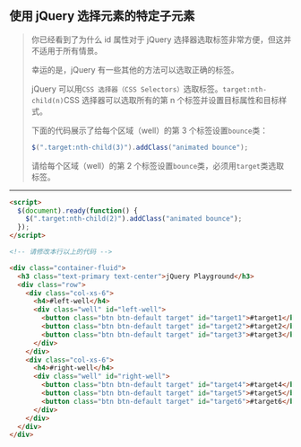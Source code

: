 ## 使用 jQuery 选择元素的特定子元素

> 你已经看到了为什么 id 属性对于 jQuery 选择器选取标签非常方便，但这并不适用于所有情景。
>
> 幸运的是，jQuery 有一些其他的方法可以选取正确的标签。
>
> jQuery 可以用`CSS 选择器（CSS Selectors）`选取标签。`target:nth-child(n)`CSS 选择器可以选取所有的第 n 个标签并设置目标属性和目标样式。
>
> 下面的代码展示了给每个区域（well）的第 3 个标签设置`bounce`类：
>
> ```js
> $(".target:nth-child(3)").addClass("animated bounce");
> ```
>
> 请给每个区域（well）的第 2 个标签设置`bounce`类，必须用`target`类选取标签。

---

```html
<script>
  $(document).ready(function() {
    $(".target:nth-child(2)").addClass("animated bounce");
  });
</script>

<!-- 请修改本行以上的代码 -->

<div class="container-fluid">
  <h3 class="text-primary text-center">jQuery Playground</h3>
  <div class="row">
    <div class="col-xs-6">
      <h4>#left-well</h4>
      <div class="well" id="left-well">
        <button class="btn btn-default target" id="target1">#target1</button>
        <button class="btn btn-default target" id="target2">#target2</button>
        <button class="btn btn-default target" id="target3">#target3</button>
      </div>
    </div>
    <div class="col-xs-6">
      <h4>#right-well</h4>
      <div class="well" id="right-well">
        <button class="btn btn-default target" id="target4">#target4</button>
        <button class="btn btn-default target" id="target5">#target5</button>
        <button class="btn btn-default target" id="target6">#target6</button>
      </div>
    </div>
  </div>
</div>
```

